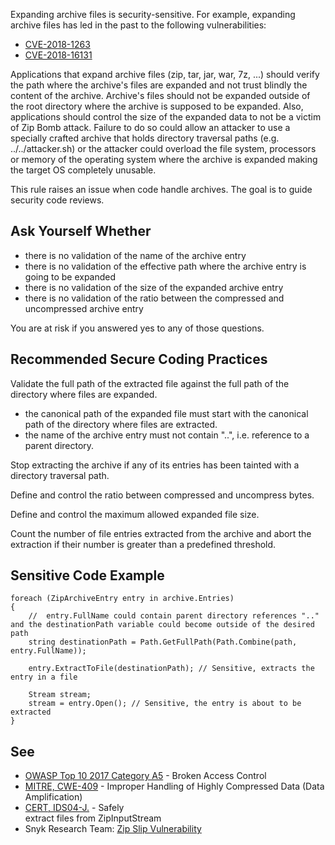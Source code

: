 
Expanding archive files is security-sensitive. For example, expanding archive files has led in the past to the following vulnerabilities:

- [CVE-2018-1263](http://cve.mitre.org/cgi-bin/cvename.cgi?name=CVE-2018-1263)
- [CVE-2018-16131](http://cve.mitre.org/cgi-bin/cvename.cgi?name=CVE-2018-16131)


Applications that expand archive files (zip, tar, jar, war, 7z, ...) should verify the path where the archive's files are expanded and not trust blindly the content of the archive. Archive's files should not be expanded outside of the root directory where the archive is supposed to be expanded. Also, applications should control the size of the expanded data to not be a victim of Zip Bomb attack. Failure to do so could allow an attacker to use a specially crafted archive that holds directory traversal paths (e.g. ../../attacker.sh) or the attacker could overload the file system, processors or memory of the operating system where the archive is expanded making the target OS completely unusable.

This rule raises an issue when code handle archives. The goal is to guide security code reviews.

## Ask Yourself Whether

- there is no validation of the name of the archive entry
- there is no validation of the effective path where the archive entry is going to be expanded
- there is no validation of the size of the expanded archive entry
- there is no validation of the ratio between the compressed and uncompressed archive entry


You are at risk if you answered yes to any of those questions.



## Recommended Secure Coding Practices

Validate the full path of the extracted file against the full path of the directory where files are expanded.

- the canonical path of the expanded file must start with the canonical path of the directory where files are extracted.
- the name of the archive entry must not contain "..", i.e. reference to a parent directory.


Stop extracting the archive if any of its entries has been tainted with a directory traversal path.

Define and control the ratio between compressed and uncompress bytes.

Define and control the maximum allowed expanded file size.

Count the number of file entries extracted from the archive and abort the extraction if their number is greater than a predefined threshold.

## Sensitive Code Example


    foreach (ZipArchiveEntry entry in archive.Entries)
    {
        //  entry.FullName could contain parent directory references ".." and the destinationPath variable could become outside of the desired path
        string destinationPath = Path.GetFullPath(Path.Combine(path, entry.FullName));
    
        entry.ExtractToFile(destinationPath); // Sensitive, extracts the entry in a file
    
        Stream stream;
        stream = entry.Open(); // Sensitive, the entry is about to be extracted
    }


## See

- [OWASP Top 10 2017 Category A5](https://www.owasp.org/index.php/Top_10-2017_A5-Broken_Access_Control) - Broken Access Control
- [MITRE, CWE-409](http://cwe.mitre.org/data/definitions/409.html) - Improper Handling of Highly Compressed Data (Data Amplification)<br>
- [CERT, IDS04-J.](https://wiki.sei.cmu.edu/confluence/display/java/IDS04-J.+Safely+extract+files+from+ZipInputStream) - Safely<br>  extract files from ZipInputStream
- Snyk Research Team: [Zip Slip Vulnerability](https://snyk.io/research/zip-slip-vulnerability)

